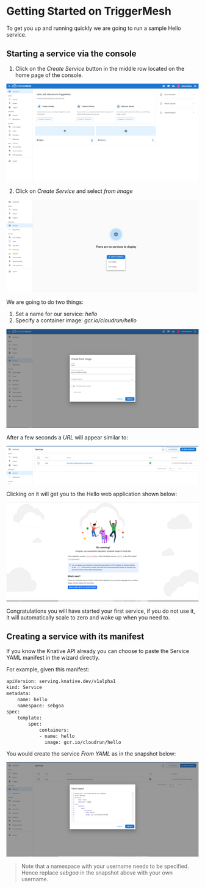 # Getting Started on TriggerMesh

To get you up and running quickly we are going to run a sample Hello service.

## Starting a service via the console


1. Click on the _Create Service_ button in the middle row located on the home page of the console.

![triggermesh console](../images/tmconsole.png)

2. Click on _Create Service_ and select _from image_

![tm service dash](../images/tmCreateService.PNG)



We are going to do two things:

1. Set a name for our service: _hello_
2. Specify a container image: _gcr.io/cloudrun/hello_

![service wizard](../images/tmcloudrun.png)

After a few seconds a _URL_ will appear similar to:

![service view with routes](../images/tmservice.png)

Clicking on it will get you to the Hello web application shown below:

![cloudrun hello webpage](../images/cloudrun.png)

Congratulations you will have started your first service, if you do not use it, it will automatically scale to zero and wake up when you need to.

## Creating a service with its manifest

If you know the Knative API already you can choose to paste the Service YAML manifest in the wizard directly.

For example, given this manifest:

```
apiVersion: serving.knative.dev/v1alpha1
kind: Service
metadata:
    name: hello
    namespace: sebgoa
spec:
    template:
        spec:
            containers:
            - name: hello
              image: gcr.io/cloudrun/hello
```

You would create the service _From YAML_ as in the snapshot below:

![service from yaml](../images/tmyaml.png)

> Note that a namespace with your username needs to be specified. Hence replace _sebgoa_ in the snapshot above with your own username.

